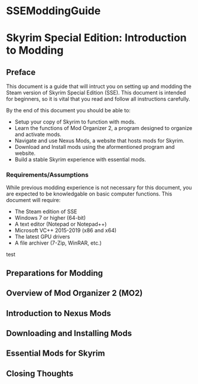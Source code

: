 # SSEModdingGuide

# Skyrim Special Edition: Introduction to Modding
## Preface
This document is a guide that will intruct you on setting up and modding the Steam version of Skyrim Special Edition (SSE). This document is intended for beginners, so it is vital that you read and follow all instructions carefully.

By the end of this document you should be able to:
* Setup your copy of Skyrim to function with mods.
* Learn the functions of Mod Organizer 2, a program designed to organize and activate mods.
* Navigate and use Nexus Mods, a website that hosts mods for Skyrim.
* Download and Install mods using the aformentioned program and website.
* Build a stable Skyrim experience with essential mods.

### Requirements/Assumptions
While previous modding experience is not necessary for this document, you are expected to be knowledgable on basic computer functions. This document will require:
* The Steam edition of SSE
* Windows 7 or higher (64-bit)
* A text editor (Notepad or Notepad++)
* Microsoft VC++ 2015-2019 (x86 and x64)
* The latest GPU drivers
* A file archiver (7-Zip, WinRAR, etc.) 

test

## Preparations for Modding
## Overview of Mod Organizer 2 (MO2)
## Introduction to Nexus Mods
## Downloading and Installing Mods
## Essential Mods for Skyrim
## Closing Thoughts 
